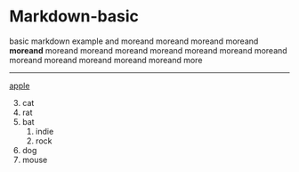 # Markdown-basic
basic markdown example
and moreand moreand moreand moreand **moreand** moreand moreand moreand moreand moreand moreand moreand moreand moreand moreand moreand moreand more

***

[apple](https://www.apple.com)

3. cat
4. rat
1. bat
    1. indie
    2. rock
1. dog
2. mouse
